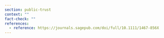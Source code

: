 ```yaml
---
section: public-trust
context: ""
fact-check: ""
references:
  - reference: https://journals.sagepub.com/doi/full/10.1111/1467-856X.12073#fig1-1467-856X-12073
---
```

